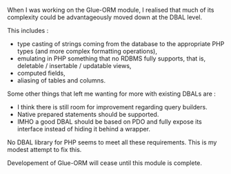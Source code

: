 ﻿When I was working on the Glue-ORM module, I realised that much of its complexity could be advantageously moved down at the DBAL level.

This includes :

- type casting of strings coming from the database to the appropriate PHP types (and more complex formatting operations),
- emulating in PHP something that no RDBMS fully supports, that is, deletable / insertable / updatable views, 
- computed fields,
- aliasing of tables and columns.


Some other things that left me wanting for more with existing DBALs are :

- I think there is still room for improvement regarding query builders.
- Native prepared statements should be supported.
- IMHO a good DBAL should be based on PDO and fully expose its interface instead of hiding it behind a wrapper.

No DBAL library for PHP seems to meet all these requirements. This is my modest attempt to fix this.

Developement of Glue-ORM will cease until this module is complete.